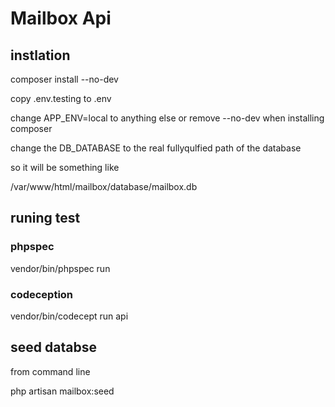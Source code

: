 # Mailbox Api

## instlation 

composer install --no-dev

copy .env.testing to .env 

change APP_ENV=local to anything  else or remove --no-dev when installing composer

change the DB_DATABASE to the real fullyqulfied path of the database 

so it will be something like 

/var/www/html/mailbox/database/mailbox.db


## runing test 


### phpspec

vendor/bin/phpspec run


### codeception

vendor/bin/codecept run api 


## seed databse 

from command line 

php artisan mailbox:seed